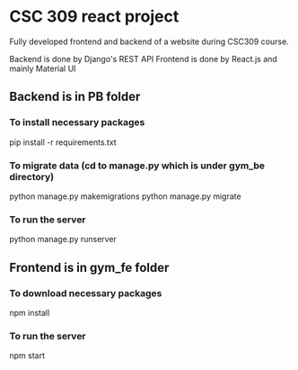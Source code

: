 # CSC 309 react project

Fully developed frontend and backend of a website during CSC309 course.

Backend is done by Django's REST API
Frontend is done by React.js and mainly Material UI

## Backend is in PB folder

### To install necessary packages
pip install -r requirements.txt  

### To migrate data (cd to manage.py which is under gym_be directory)

python manage.py makemigrations 
python manage.py migrate

### To run the server

python  manage.py runserver

## Frontend is in gym_fe folder

### To download necessary packages

npm install

### To run the server

npm start
